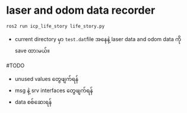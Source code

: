 # laser and odom data recorder

```ros2 run icp_life_story life_story.py```

- current directory မှာ ```test.dat```file အနေနဲ့ laser data and odom data ကို save ထားမယ်။ 



#TODO
- unused values တွေဖျက်ရန်
- msg နဲ့ srv interfaces တွေဖျက်ရန်
- data စစ်ဆေးရန်